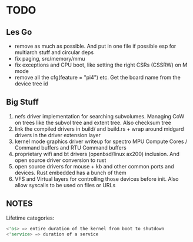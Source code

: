 # TODO

## Les Go

- remove as much as possible. And put in one file if possible esp for multiarch stuff and circular deps
- fix paging, src/memory/mmu
- fix exceptions and CPU boot, like setting the right CSRs (CSSRW) on M mode
- remove all the cfg(feature = "pi4") etc. Get the board name from the device tree id

## Big Stuff

1. nefs driver implementation for searching subvolumes. Managing CoW on trees like the subvol tree and extent tree. Also checksum tree
2. link the compiled drivers in build/ and build.rs + wrap around midgard drivers in the driver extension layer
3. kernel mode graphics driver writeup for spectro MPU Compute Cores / Command buffers and RTU Command buffers
4. proprietary wifi and bt drivers (openbsd/linux ax200) inclusion. And open source driver conversion to rust
5. open source drivers for mouse + kb and other common ports and devices. Rust embedded has a bunch of them
6. VFS and Virtual layers for controlling those devices before init. Also allow syscalls to be used on files or URLs

## NOTES

Lifetime categories:

```rust
<'os> => entire duration of the kernel from boot to shutdown
<'service> => duration of a service
```
